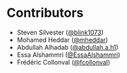 # Contributors

* Steven Silvester ([@blink1073](https://crowdin.com/profile/blink1073))
* Mohamed Heddar ([@mheddar](https://crowdin.com/profile/mheddar))
* Abdullah Alhadab ([@abdullah.a.h1](https://crowdin.com/profile/abdullah.a.h1))
* Essa Alshammri ([@EssaAlshammri](https://crowdin.com/profile/EssaAlshammri))
* Frédéric Collonval ([@fcollonval](https://crowdin.com/profile/fcollonval))

